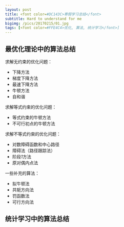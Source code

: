 ```yaml
---
layout: post
title: <font color=#DC143C>寒假学习总结</font>
subtitle: Hard to understand for me
bigimg: /pics/20170215/01.jpg
tags: [<font color=#FFE4C4>优化, 算法, 统计学习</font>]
---
```


## 最优化理论中的算法总结

求解无约束的优化问题：

* 下降方法
* 梯度下降方法
* 最速下降方法
* 牛顿方法
* 自和谐

求解等式约束的优化问题：

* 等式约束的牛顿方法
* 不可行初点的牛顿方法

求解不等式约束的优化问题：

* 对数障碍函数和中心路径
* 障碍法（路径跟踪法）
* 阶段*1*方法
* 原对偶内点法

一些补充的算法：

* 拟牛顿法
* 共轭方向法
* 罚函数法
* 可行方向法

## 统计学习中的算法总结
